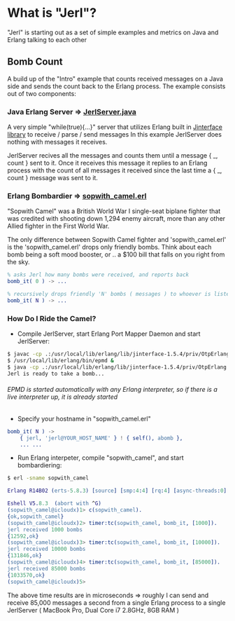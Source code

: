 # What is "Jerl"? ##

"Jerl" is starting out as a set of simple examples and metrics on Java and Erlang talking to each other

## Bomb Count
    
A build up of the "Intro" example that counts received messages on a Java side and sends the count back to the Erlang process.
The example consists out of two components: 

### Java Erlang Server => [JerlServer.java](https://github.com/anatoly-polinsky/jerl/blob/master/JerlServer.java)

A very simple "while(true){...}" server that utilizes Erlang built in [Jinterface library](http://www.erlang.org/doc/apps/jinterface/java/index.html) to receive / parse / send messages
In this example JerlServer does nothing with messages it receives.

JerlServer recives all the messages and counts them until a message { _, count } sent to it. 
Once it receives this message it replies to an Erlang process with the count of all messages it received since the last time a { _, count } message was sent to it.

### Erlang Bombardier => [sopwith_camel.erl](https://github.com/anatoly-polinsky/jerl/blob/master/sopwith_camel.erl)

"Sopwith Camel" was a British World War I single-seat biplane fighter that was credited with shooting down 1,294 enemy aircraft, more than any other Allied fighter in the First World War.

The only difference between Sopwith Camel fighter and 'sopwith_camel.erl' is the 'sopwith_camel.erl' drops only friendly bombs. Think about each bomb being a soft mood booster, or .. a $100 bill that falls on you right from the sky.

```erlang
% asks Jerl how many bombs were received, and reports back
bomb_it( 0 ) -> ... 

% recursively drops friendly 'N' bombs ( messages ) to whoever is listening
bomb_it( N ) -> ... 
```

### How Do I Ride the Camel?

* Compile JerlServer, start Erlang Port Mapper Daemon and start JerlServer:

```bash
$ javac -cp .:/usr/local/lib/erlang/lib/jinterface-1.5.4/priv/OtpErlang.jar JerlServer.java 
$ /usr/local/lib/erlang/bin/epmd &
$ java -cp .:/usr/local/lib/erlang/lib/jinterface-1.5.4/priv/OtpErlang.jar JerlServer
Jerl is ready to take a bomb...

```

###### _EPMD is started automatically with any Erlang interpreter, so if there is a live interpreter up, it is already started_

* Specify your hostname in "sopwith_camel.erl"

```erlang
bomb_it( N ) -> 
    { jerl, 'jerl@YOUR_HOST_NAME' } ! { self(), abomb }, 
    ... ...
```

* Run Erlang interpeter, compile "sopwith_camel", and start bombardiering:

```bash
$ erl -sname sopwith_camel
```
```erlang
Erlang R14B02 (erts-5.8.3) [source] [smp:4:4] [rq:4] [async-threads:0] [hipe] [kernel-poll:false]

Eshell V5.8.3  (abort with ^G)
(sopwith_camel@icloudx)1> c(sopwith_camel).
{ok,sopwith_camel}
(sopwith_camel@icloudx)2> timer:tc(sopwith_camel, bomb_it, [1000]).
jerl received 1000 bombs
{12592,ok}
(sopwith_camel@icloudx)3> timer:tc(sopwith_camel, bomb_it, [10000]).
jerl received 10000 bombs
{131846,ok}
(sopwith_camel@icloudx)4> timer:tc(sopwith_camel, bomb_it, [85000]).
jerl received 85000 bombs
{1033570,ok}
(sopwith_camel@icloudx)5>
```

The above time results are in microseconds => roughly I can send and receive 85,000 messages a second from a single Erlang process to a single JerlServer ( MacBook Pro, Dual Core i7 2.8GHz, 8GB RAM )
